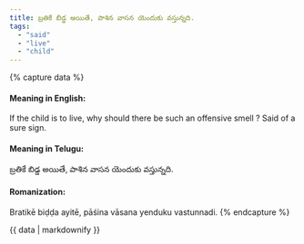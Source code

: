 ```yaml
---
title: బ్రతికే బిడ్డ అయితే, పాశిన వాసన యెందుకు వస్తున్నది.
tags:
  - "said"
  - "live"
  - "child"
---
```


{% capture data %}
#### Meaning in English:
If the child is to live, why should there be such an offensive smell ?
Said of a sure sign.

#### Meaning in Telugu:
బ్రతికే బిడ్డ అయితే, పాశిన వాసన యెందుకు వస్తున్నది.

#### Romanization:
Bratikē biḍḍa ayitē, pāśina vāsana yenduku vastunnadi.
{% endcapture %}

{{ data | markdownify }}

